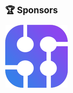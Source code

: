 # 🏆 Sponsors

[![App Platform](img/serp_api_logo.png)](https://serpapi.com?utm_source=scrapegraphai)
